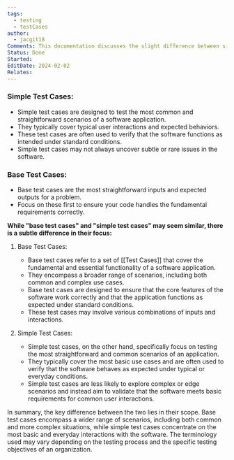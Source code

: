 ```yaml
---
tags:
  - testing
  - testCases
author:
  - jacgit18
Comments: This documentation discusses the slight difference between simple and base test cases.
Status: Done
Started: 
EditDate: 2024-02-02
Relates:
---
```

### Simple Test Cases:
- Simple test cases are designed to test the most common and straightforward scenarios of a software application.
- They typically cover typical user interactions and expected behaviors.
- These test cases are often used to verify that the software functions as intended under standard conditions.
- Simple test cases may not always uncover subtle or rare issues in the software.

### Base Test Cases:
- Base test cases are the most straightforward inputs and expected outputs for a problem.
- Focus on these first to ensure your code handles the fundamental requirements correctly.


**While "base test cases" and "simple test cases" may seem similar, there is a subtle difference in their focus:**

1. Base Test Cases:
    - Base test cases refer to a set of [[Test Cases]] that cover the fundamental and essential functionality of a software application.
    - They encompass a broader range of scenarios, including both common and complex use cases.
    - Base test cases are designed to ensure that the core features of the software work correctly and that the application functions as expected under standard conditions.
    - These test cases may involve various combinations of inputs and interactions.

2. Simple Test Cases:
    - Simple test cases, on the other hand, specifically focus on testing the most straightforward and common scenarios of an application.
    - They typically cover the most basic use cases and are often used to verify that the software behaves as expected under typical or everyday conditions.
    - Simple test cases are less likely to explore complex or edge scenarios and instead aim to validate that the software meets basic requirements for common user interactions.

In summary, the key difference between the two lies in their scope. Base test cases encompass a wider range of scenarios, including both common and more complex situations, while simple test cases concentrate on the most basic and everyday interactions with the software. The terminology used may vary depending on the testing process and the specific testing objectives of an organization.
